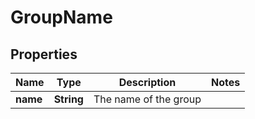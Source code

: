 
# GroupName

## Properties
Name | Type | Description | Notes
------------ | ------------- | ------------- | -------------
**name** | **String** | The name of the group | 



